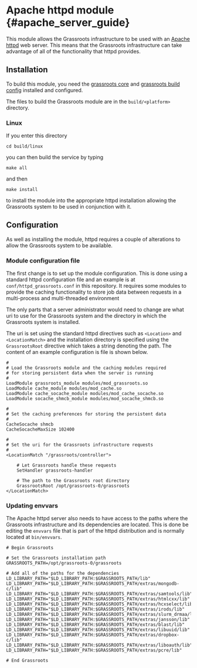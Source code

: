 # Apache httpd module {#apache_server_guide}

This module allows the Grassroots infrastructure to be used with an [Apache httpd](http://httpd.apache.org) web server. This means that the Grassroots infrastructure can take advantage of all of the functionality that httpd provides.

## Installation

To build this module, you need the [grassroots core](https://github.com/TGAC/grassroots-core) and [grassroots build config](https://github.com/TGAC/grassroots-build-config) installed and configured. 

The files to build the Grassroots module are in the ```build/<platform>``` directory. 

### Linux

If you enter this directory 

```
cd build/linux
```

you can then build the service by typing

```
make all
```

and then 

```
make install
```

to install the module into the appropriate httpd installation allowing the Grassroots system to be used in conjunction with it.

## Configuration

As well as installing the module, httpd requires a couple of alterations to allow the Grassroots system to be available.

### Module configuration file

The first change is to set up the module configuration. This is done using a standard httpd configuration file and an example is at ```conf/httpd_grassroots.conf``` in this repository.
It requires some modules to provide the caching functionality to store job data between requests in a multi-process and multi-threaded environment

The only parts that a server administrator would need to change are what uri to use for the Grassroots system and the directory in which the Grassroots system is installed.

The uri is set using the standard httpd directives such as ```<Location>``` and ```<LocationMatch>``` and the installation directory is specified using the ```GrassrootsRoot``` directive which takes a string denoting the path. The content of an example configuration is file is shown below.

~~~{conf}
#
# Load the Grassroots module and the caching modules required
# for storing persistent data when the server is running
#
LoadModule grassroots_module modules/mod_grassroots.so
LoadModule cache_module modules/mod_cache.so
LoadModule cache_socache_module modules/mod_cache_socache.so
LoadModule socache_shmcb_module modules/mod_socache_shmcb.so

#
# Set the caching preferences for storing the persistent data
#
CacheSocache shmcb
CacheSocacheMaxSize 102400

#
# Set the uri for the Grassroots infrastructure requests
#
<LocationMatch "/grassroots/controller">
	
	# Let Grassroots handle these requests
	SetHandler grassroots-handler
	
	# The path to the Grassroots root directory 
	GrassrootsRoot /opt/grassroots-0/grassroots
</LocationMatch>
~~~

### Updating envvars

The Apache httpd server also needs to have access to the paths where the Grassroots infrastructure and its dependencies are located. This is done be editing the ```envvars``` file that is part of the httpd distribution and is normally located at ```bin/envvars```.

~~~{properties}
# Begin Grassroots

# Set the Grassroots installation path
GRASSROOTS_PATH=/opt/grassroots-0/grassroots

# Add all of the paths for the dependencies
LD_LIBRARY_PATH="$LD_LIBRARY_PATH:$GRASSROOTS_PATH/lib"
LD_LIBRARY_PATH="$LD_LIBRARY_PATH:$GRASSROOTS_PATH/extras/mongodb-c/lib"
LD_LIBRARY_PATH="$LD_LIBRARY_PATH:$GRASSROOTS_PATH/extras/samtools/lib"
LD_LIBRARY_PATH="$LD_LIBRARY_PATH:$GRASSROOTS_PATH/extras/htmlcxx/lib"
LD_LIBRARY_PATH="$LD_LIBRARY_PATH:$GRASSROOTS_PATH/extras/hcxselect/lib"
LD_LIBRARY_PATH="$LD_LIBRARY_PATH:$GRASSROOTS_PATH/extras/irods/lib"
LD_LIBRARY_PATH="$LD_LIBRARY_PATH:$GRASSROOTS_PATH/extras/slurm_drmaa/lib"
LD_LIBRARY_PATH="$LD_LIBRARY_PATH:$GRASSROOTS_PATH/extras/jansson/lib"
LD_LIBRARY_PATH="$LD_LIBRARY_PATH:$GRASSROOTS_PATH/extras/blast/lib"
LD_LIBRARY_PATH="$LD_LIBRARY_PATH:$GRASSROOTS_PATH/extras/libuuid/lib"
LD_LIBRARY_PATH="$LD_LIBRARY_PATH:$GRASSROOTS_PATH/extras/dropbox-c/lib"
LD_LIBRARY_PATH="$LD_LIBRARY_PATH:$GRASSROOTS_PATH/extras/liboauth/lib"
LD_LIBRARY_PATH="$LD_LIBRARY_PATH:$GRASSROOTS_PATH/extras/pcre/lib"

# End Grassroots
~~~
